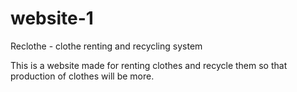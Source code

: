 # website-1
Reclothe - clothe renting and recycling system

This is a website made for renting clothes and recycle them so that production of clothes will be more.
